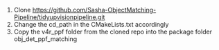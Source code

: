 1. Clone https://github.com/Sasha-ObjectMatching-Pipeline/tidyupvisionpipeline.git
2. Change the cd_path in the CMakeLists.txt accordingly
3. Copy the v4r_ppf folder from the cloned repo into the package folder obj_det_ppf_matching
